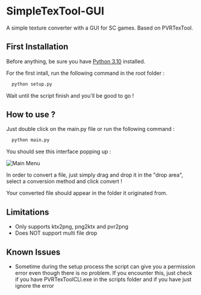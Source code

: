 
# SimpleTexTool-GUI

A simple texture converter with a GUI for SC games. Based on PVRTexTool.




## First Installation

Before anything, be sure you have [Python 3.10](https://www.python.org/downloads/release/python-31011/) installed.

For the first intall, run the following command in the root folder :

```python
  python setup.py
```

Wait until the script finish and you'll be good to go !
## How to use ?

Just double click on the main.py file or run the following command :

```python
  python main.py
```

You should see this interface popping up :

![Main Menu](https://github.com/ARHCOS/SimpleTexTool-GUI/tree/main/ressources/main_menu.png?raw=true)

In order to convert a file, just simply drag and drop it in the "drop area", select a conversion method and click convert !

Your converted file should appear in the folder it originated from.
## Limitations

 - Only supports ktx2png, png2ktx and pvr2png
 - Does NOT support multi file drop


## Known Issues

- Sometime during the setup process the script can give you a permission error even though there is no problem. If you encounter this, just check if you have PVRTexToolCLI.exe in the scripts folder and if you have just ignore the error

